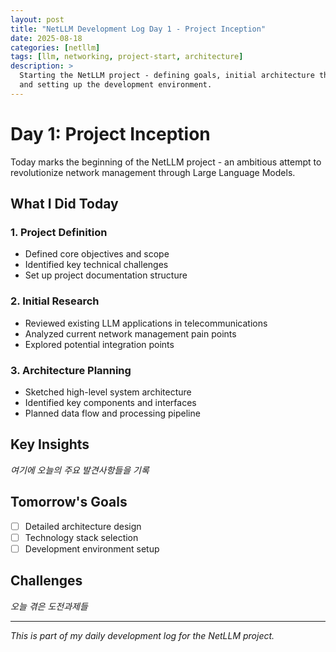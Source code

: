 ```yaml
---
layout: post
title: "NetLLM Development Log Day 1 - Project Inception"
date: 2025-08-18
categories: [netllm]
tags: [llm, networking, project-start, architecture]
description: >
  Starting the NetLLM project - defining goals, initial architecture thoughts, 
  and setting up the development environment.
---
```


# Day 1: Project Inception

Today marks the beginning of the NetLLM project - an ambitious attempt to revolutionize network management through Large Language Models.

## What I Did Today

### 1. Project Definition
- Defined core objectives and scope
- Identified key technical challenges
- Set up project documentation structure

### 2. Initial Research
- Reviewed existing LLM applications in telecommunications
- Analyzed current network management pain points
- Explored potential integration points

### 3. Architecture Planning
- Sketched high-level system architecture
- Identified key components and interfaces
- Planned data flow and processing pipeline

## Key Insights

*여기에 오늘의 주요 발견사항들을 기록*

## Tomorrow's Goals

- [ ] Detailed architecture design
- [ ] Technology stack selection
- [ ] Development environment setup

## Challenges

*오늘 겪은 도전과제들*

---
*This is part of my daily development log for the NetLLM project.*

